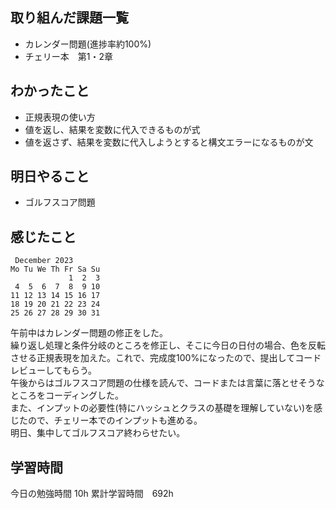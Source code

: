 ## 取り組んだ課題一覧
- カレンダー問題(進捗率約100%)
- チェリー本　第1・2章

## わかったこと
- 正規表現の使い方
- 値を返し、結果を変数に代入できるものが式
- 値を返さず、結果を変数に代入しようとすると構文エラーになるものが文

## 明日やること
- ゴルフスコア問題

## 感じたこと
```
 December 2023    
Mo Tu We Th Fr Sa Su 
             1  2  3 
 4  5  6  7  8  9 10 
11 12 13 14 15 16 17 
18 19 20 21 22 23 24 
25 26 27 28 29 30 31
```
午前中はカレンダー問題の修正をした。<br>
繰り返し処理と条件分岐のところを修正し、そこに今日の日付の場合、色を反転させる正規表現を加えた。これで、完成度100%になったので、提出してコードレビューしてもらう。<br>
午後からはゴルフスコア問題の仕様を読んで、コードまたは言葉に落とせそうなところをコーディングした。<br>
また、インプットの必要性(特にハッシュとクラスの基礎を理解していない)を感じたので、チェリー本でのインプットも進める。<br>
明日、集中してゴルフスコア終わらせたい。

## 学習時間
今日の勉強時間 10h
累計学習時間　692h